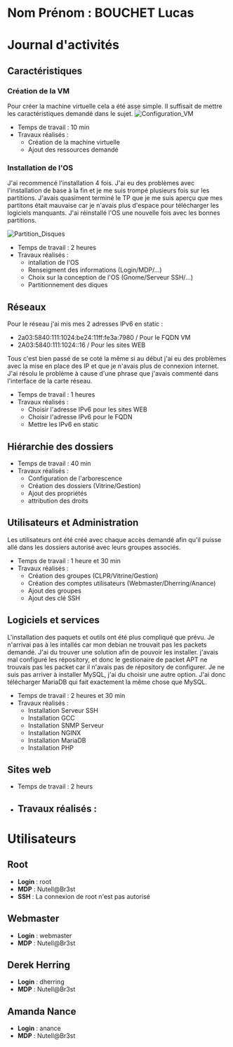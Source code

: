 # Nom Prénom : BOUCHET Lucas

# Journal d'activités


## Caractéristiques

### Création de la VM

Pour créer la machine virtuelle cela a été asse simple. Il suffisait de mettre les caractéristiques demandé dans le sujet.
![Configuration_VM](https://github.com/CFAI2024-CPLR/projet_web/assets/92736112/efb100d0-09c1-4c9f-9a64-2f89793b7262)
* Temps de travail : 10 min
* Travaux réalisés :
    - Création de la machine virtuelle
    - Ajout des ressources demandé

### Installation de l'OS

J'ai recommencé l'installation 4 fois. J'ai eu des problèmes avec l'installation de base à la fin et je me suis trompé plusieurs fois sur les partitions.
J'avais quasiment terminé le TP que je me suis aperçu que mes partitons était mauvaise car je n'avais plus d'espace pour télécharger les logiciels manquants.
J'ai réinstallé l'OS une nouvelle fois avec les bonnes partitions.

![Partition_Disques](https://github.com/CFAI2024-CPLR/projet_web/assets/92736112/92cd31fb-775a-4b53-8a9f-172bdd405157)

* Temps de travail : 2 heures
* Travaux réalisés :
    - intallation de l'OS
    - Renseigment des informations (Login/MDP/...)
    - Choix sur la conception de l'OS (Gnome/Serveur SSH/...)
    - Partitionnement des diques

## Réseaux

Pour le réseau j'ai mis mes 2 adresses IPv6 en static :
* 2a03:5840:111:1024:be24:11ff:fe3a:7980 / Pour le FQDN VM
* 2A03:5840:111:1024::16 / Pour les sites WEB

Tous c'est bien passé de se coté la même si au début j'ai eu des problèmes avec la mise en place des IP et que je n'avais plus de connexion internet.
J'ai résolu le problème à cause d'une phrase que j'avais commenté dans l'interface de la carte réseau.

* Temps de travail : 1 heures
* Travaux réalisés :
    - Choisir l'adresse IPv6 pour les sites WEB
    - Choisir l'adresse IPv6 pour le FQDN
    - Mettre les IPv6 en static

## Hiérarchie des dossiers


* Temps de travail : 40 min
* Travaux réalisés :
  - Configuration de l'arborescence
  - Création des dossiers (Vitrine/Gestion)
  - Ajout des propriétés
  - attribution des droits

## Utilisateurs et Administration

Les utilisateurs ont été créé avec chaque accès demandé afin qu'il puisse allé dans les dossiers autorisé avec leurs groupes associés.

* Temps de travail : 1 heure et 30 min
* Travaux réalisés :
    - Création des groupes (CLPR/Vitrine/Gestion)
    - Création des comptes utilisateurs (Webmaster/Dherring/Anance)
    - Ajout des groupes
    - Ajout des clé SSH

## Logiciels et services

L'installation des paquets et outils ont été plus compliqué que prévu. Je n'arrivai pas à les intallés car mon debian ne trouvait pas les packets demandé. J'ai du trouver une solution afin de pouvoir les installer. j'avais mal configuré les répository, et donc le gestionaire de packet APT ne trouvais pas les packet car il n'avais pas de répository de configurer.
Je ne suis pas arriver à installer MySQL, j'ai du choisir une autre option. J'ai donc télécharger MariaDB qui fait exactement la même chose que MySQL.

* Temps de travail : 2 heures et 30 min
* Travaux réalisés :
    - Installation Serveur SSH
    - Installation GCC
    - Installation SNMP Serveur
    - Installation NGINX
    - Installation MariaDB
    - Installation PHP

## Sites web



* Temps de travail : 2 heurs
* Travaux réalisés :
    - 
# Utilisateurs

## Root

- **Login** : root
- **MDP** : Nutell@Br3st
- **SSH** : La connexion de root n'est pas autorisé

## Webmaster

- **Login** : webmaster
- **MDP** : Nutell@Br3st

## Derek Herring

- **Login** : dherring
- **MDP** : Nutell@Br3st

## Amanda Nance

- **Login** : anance
- **MDP** : Nutell@Br3st
